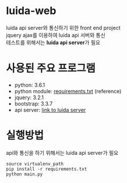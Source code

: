 # luida-web

luida api server와 통신하기 위한 front end project<br>
jquery ajax를 이용하여 luida api 서버와 통신 <br>
테스트를 위해서는 **luida api server**가 필요

# 사용된 주요 프로그램
* python: 3.6.1
* python module: [requirements.txt](https://github.com/capkum/luida-server/blob/master/requirements.txt) (reference)
* jquery: 3.2.1
* bootstrap: 3.3.7
* api server: [link to luida server](https://github.com/capkum/luida-server)

# 실행방법
api와 통신을 하기 위해서는 luida api server가 필요

```shell
source virtualenv_path
pip install -r requirements.txt
python main.py
```


